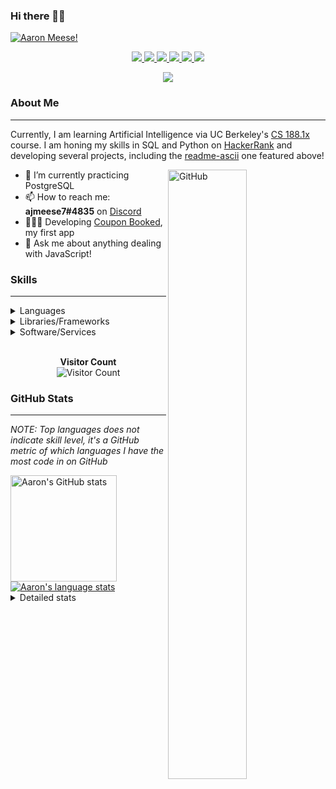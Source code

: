 ### Hi there 👋🏻
[![Aaron Meese!](https://user-images.githubusercontent.com/17814535/88975338-a2aabf00-d27f-11ea-963f-8a19608716b4.png)](https://github.com/ajmeese7/readme-ascii "README ASCII")

<p align="center">
  <a href="https://github.com/ajmeese7">
    <img src="https://img.shields.io/badge/-Github-000?style=flat&logo=Github&logoColor=white" />
  </a>
  <a href="https://www.linkedin.com/in/aaronmeese/">
    <img src="https://img.shields.io/badge/-LinkedIn-blue?style=flat&logo=Linkedin&logoColor=white" />
  </a>
  <a href="https://www.instagram.com/ajmeese7">
    <img src="https://img.shields.io/badge/-Instagram-c13584?style=flat&labelColor=c13584&logo=instagram&logoColor=white" />
  </a>
  <a href="https://twitter.com/ajmeese7">
    <img src="https://img.shields.io/badge/-Twitter-1ca0f1?style=flat-square&labelColor=1ca0f1&logo=twitter&logoColor=white&link=https://twitter.com/ajmeese7" />
  </a>
  <a href="https://medium.com/@ajmeese7">
    <img src="https://img.shields.io/badge/-Medium-03a57a?style=flat-square&labelColor=000000&logo=Medium&link=https://medium.com/@ajmeese7/" />
  </a>
  <a href="mailto:ajmeese7@gmail.com">
    <img src="https://img.shields.io/badge/-Gmail-c14438?style=flat&logo=Gmail&logoColor=white" />
  </a>
</p>
<p align="center">
  <a href="https://www.codewars.com/users/ajmeese7">
    <img src="https://www.codewars.com/users/ajmeese7/badges/large" />
  </a>
  <!-- <img src="https://projecteuler.net/profile/ajmeese7.png" /> -->
</p>

### About Me ###
----------------------------------------------------------------------------------------------------------------------------
Currently, I am learning Artificial Intelligence via UC Berkeley's [CS 188.1x](https://courses.edx.org/courses/BerkeleyX/CS188.1x-4/1T2015/course/) course.
I am honing my skills in SQL and Python on [HackerRank](https://www.hackerrank.com/ajmeese7) and developing several projects, including the 
[readme-ascii](https://github.com/ajmeese7/readme-ascii) one featured above!

<img width="50%" align="right" alt="GitHub" src="https://raw.githubusercontent.com/onimur/.github/master/.resources/git-header.svg" />

- 🔭 I’m currently practicing PostgreSQL
- 📫 How to reach me: **ajmeese7#4835** on [Discord](https://discord.com)
- 👨🏼‍💻 Developing [Coupon Booked](https://couponbooked.com), my first app
- 💬 Ask me about anything dealing with JavaScript!
<!-- TODO: make this pretty enough to promote!
- 🎯 Portfolio site: [https://aaronmeese.com](https://aaronmeese.com/)
-->

### Skills ###
----------------------------------------------------------------------------------------------------------------------------
<details>
<summary>Languages</summary>

+ JavaScript
+ HTML
+ CSS
    + [README ASCII](https://github.com/ajmeese7/readme-ascii)
+ PHP
+ Java
    + [BRCC Java](https://github.com/ajmeese7/brcc-java)
    + [Euler Problems](https://github.com/ajmeese7/euler-problems)

</details>
<details>
<summary>Libraries/Frameworks</summary>

+ NodeJS
    + [Snapchat Share](https://github.com/ajmeese7/snapchat-share)
    + [FRC Spreadsheets](https://github.com/ajmeese7/frc-spreadsheets)
+ Cordova
+ jQuery
+ Discord.js
    + [Spambot](https://github.com/ajmeese7/spambot)
    + [Automatic Reactions](https://github.com/ajmeese7/automatic-reactions)
    + [Multiple Reactions](https://github.com/ajmeese7/multiple-reactions)
+ Puppeteer
    + [README ASCII](https://github.com/ajmeese7/readme-ascii)
    + [Dynamic Page Retrieval](https://github.com/ajmeese7/dynamic-page-retrieval)
+ Nightmare.js
    + [Steam Queue Clicker](https://github.com/ajmeese7/steam-queue-clicker)
    + [Repbot](https://github.com/ajmeese7/repbot)
+ json-fs-store
    + [Multiple Reactions](https://github.com/ajmeese7/multiple-reactions)
+ pdf-lib

</details>
<details>
<summary>Software/Services</summary>

+ Wallpaper Engine
    + [Random Wallpaper](https://github.com/ajmeese7/random-wallpaper)
    + [Image of the Day](https://github.com/ajmeese7/image-of-the-day)
+ phpMyAdmin
+ Cloudinary
+ Firefox Extensions
    + [Chess Next Move](https://github.com/ajmeese7/chess-next-move)
    + [Gmail Label Organizer](https://github.com/ajmeese7/gmail-label-organizer)
+ Google Analytics
+ Heroku
+ Nexmo
+ Auth0

</details>
<!--
<details>
<summary>Soft Skills</summary>
+ English/Grammar
+ SEO
    <!-- + TODO: Add my site examples after I finish improving them --
</details>
-->

<p align="center">
  <br>
  <b>Visitor Count</b><br>
  <img src="https://profile-counter.glitch.me/ajmeese7/count.svg" alt="Visitor Count"/>
</p>

### GitHub Stats ###
----------------------------------------------------------------------------------------------------------------------------
*NOTE: Top languages does not indicate skill level, it's a GitHub metric of which languages I have the most code in on GitHub*

<a href="https://profile-summary-for-github.com/user/ajmeese7">
  <img align="left" height="170px" src="https://github-readme-stats.vercel.app/api?username=ajmeese7&show_icons=true&line_height=27&count_private=true&include_all_commits=true" alt="Aaron's GitHub stats"/>
  <img src="https://github-readme-stats.vercel.app/api/top-langs/?username=ajmeese7&hide_langs_below=5&layout=compact" alt="Aaron's language stats"/>
</a>

<details>
<summary>Detailed stats</summary>

### :zap: Recent Activity
<!--START_SECTION:activity-->
1. ❌ Closed PR [#5](https://github.com//collectmeaustralia/cordova-cloudinary-upload/pull/5) in [collectmeaustralia/cordova-cloudinary-upload](https://github.com//collectmeaustralia/cordova-cloudinary-upload)
2. 🗣 Commented on [#5](https://github.com//collectmeaustralia/cordova-cloudinary-upload/issues/5) in [collectmeaustralia/cordova-cloudinary-upload](https://github.com//collectmeaustralia/cordova-cloudinary-upload)
3. ❌ Closed PR [#3](https://github.com//afragen/add-custom-header-images/pull/3) in [afragen/add-custom-header-images](https://github.com//afragen/add-custom-header-images)
4. 🗣 Commented on [#3](https://github.com//afragen/add-custom-header-images/issues/3) in [afragen/add-custom-header-images](https://github.com//afragen/add-custom-header-images)
5. ❗️ Opened issue [#13](https://github.com//Molunerfinn/node-github-profile-summary/issues/13) in [Molunerfinn/node-github-profile-summary](https://github.com//Molunerfinn/node-github-profile-summary)
<!--END_SECTION:activity-->

### 🧐 Waka Stats
<!--START_SECTION:waka-->
**🐱 My GitHub Data** 

> 🏆 462 Contributions in year 2020
 > 
> 📦 Used 43.3 kB in GitHub's Storage 
 > 
> 💼 Opted to Hire
 > 
> 📜 39 Public Repositories 
 > 
> 🔑 15 Owned Private Repositories 

**I'm an early 🐤** 

```text
🌞 Morning    122 commits    ██████░░░░░░░░░░░░░░░░░░░   25.21% 
🌆 Daytime    233 commits    ████████████░░░░░░░░░░░░░   48.14% 
🌃 Evening    125 commits    ██████░░░░░░░░░░░░░░░░░░░   25.83% 
🌙 Night      4 commits      ░░░░░░░░░░░░░░░░░░░░░░░░░   0.83%

```
📅 **I'm Most Productive on Saturdays** 

```text
Monday       49 commits     ██░░░░░░░░░░░░░░░░░░░░░░░   10.12% 
Tuesday      62 commits     ███░░░░░░░░░░░░░░░░░░░░░░   12.81% 
Wednesday    65 commits     ███░░░░░░░░░░░░░░░░░░░░░░   13.43% 
Thursday     65 commits     ███░░░░░░░░░░░░░░░░░░░░░░   13.43% 
Friday       82 commits     ████░░░░░░░░░░░░░░░░░░░░░   16.94% 
Saturday     102 commits    █████░░░░░░░░░░░░░░░░░░░░   21.07% 
Sunday       59 commits     ███░░░░░░░░░░░░░░░░░░░░░░   12.19%

```


📊 **This week I spent my time on** 

```text
⌚︎ Timezone: America/Chicago

💬 Languages: 
JavaScript               6 hrs 25 mins       ██████████████░░░░░░░░░░░   58.0% 
HTML                     1 hr 31 mins        ███░░░░░░░░░░░░░░░░░░░░░░   13.77% 
Markdown                 1 hr 21 mins        ███░░░░░░░░░░░░░░░░░░░░░░   12.21% 
YAML                     27 mins             █░░░░░░░░░░░░░░░░░░░░░░░░   4.1% 
CSS                      25 mins             █░░░░░░░░░░░░░░░░░░░░░░░░   3.77%

🐱‍💻 Projects: 
galley-calls             3 hrs 11 mins       ███████░░░░░░░░░░░░░░░░░░   28.78% 
coupon-book              2 hrs 6 mins        ████░░░░░░░░░░░░░░░░░░░░░   19.06% 
steam-summary            1 hr 28 mins        ███░░░░░░░░░░░░░░░░░░░░░░   13.29% 
legendary-octo-waffle    1 hr 26 mins        ███░░░░░░░░░░░░░░░░░░░░░░   13.07% 
ajmeese7                 1 hr 18 mins        ███░░░░░░░░░░░░░░░░░░░░░░   11.85%

```

**I mostly code in JavaScript** 

```text
JavaScript               19 repos            █████████████░░░░░░░░░░░░   52.78% 
HTML                     7 repos             ████░░░░░░░░░░░░░░░░░░░░░   19.44% 
Java                     4 repos             ██░░░░░░░░░░░░░░░░░░░░░░░   11.11% 
Python                   2 repos             █░░░░░░░░░░░░░░░░░░░░░░░░   5.56% 
CSS                      1 repos             ░░░░░░░░░░░░░░░░░░░░░░░░░   2.78%

```



<!--END_SECTION:waka-->
</details>
